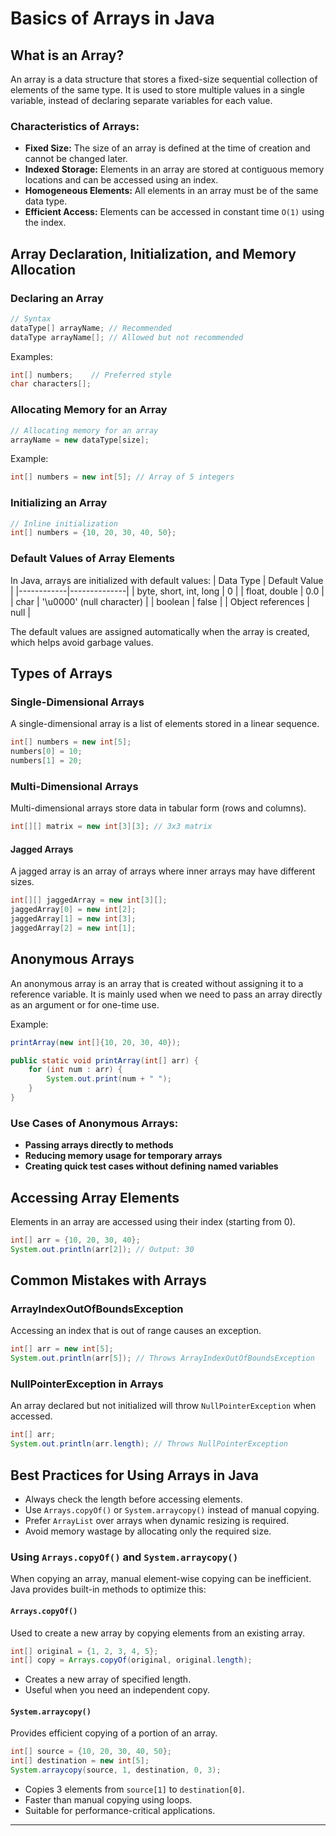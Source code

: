 # Basics of Arrays in Java

## What is an Array?
An array is a data structure that stores a fixed-size sequential collection of elements of the same type. It is used to store multiple values in a single variable, instead of declaring separate variables for each value.

### Characteristics of Arrays:
- **Fixed Size:** The size of an array is defined at the time of creation and cannot be changed later.
- **Indexed Storage:** Elements in an array are stored at contiguous memory locations and can be accessed using an index.
- **Homogeneous Elements:** All elements in an array must be of the same data type.
- **Efficient Access:** Elements can be accessed in constant time `O(1)` using the index.

## Array Declaration, Initialization, and Memory Allocation

### Declaring an Array
```java
// Syntax
dataType[] arrayName; // Recommended
dataType arrayName[]; // Allowed but not recommended
```
Examples:
```java
int[] numbers;    // Preferred style
char characters[];
```

### Allocating Memory for an Array
```java
// Allocating memory for an array
arrayName = new dataType[size];
```
Example:
```java
int[] numbers = new int[5]; // Array of 5 integers
```

### Initializing an Array
```java
// Inline initialization
int[] numbers = {10, 20, 30, 40, 50};
```

### Default Values of Array Elements
In Java, arrays are initialized with default values:
| Data Type  | Default Value |
|------------|--------------|
| byte, short, int, long | 0 |
| float, double | 0.0 |
| char | '\u0000' (null character) |
| boolean | false |
| Object references | null |

The default values are assigned automatically when the array is created, which helps avoid garbage values.

## Types of Arrays

### Single-Dimensional Arrays
A single-dimensional array is a list of elements stored in a linear sequence.
```java
int[] numbers = new int[5];
numbers[0] = 10;
numbers[1] = 20;
```

### Multi-Dimensional Arrays
Multi-dimensional arrays store data in tabular form (rows and columns).
```java
int[][] matrix = new int[3][3]; // 3x3 matrix
```

#### Jagged Arrays
A jagged array is an array of arrays where inner arrays may have different sizes.
```java
int[][] jaggedArray = new int[3][];
jaggedArray[0] = new int[2];
jaggedArray[1] = new int[3];
jaggedArray[2] = new int[1];
```

## Anonymous Arrays
An anonymous array is an array that is created without assigning it to a reference variable. It is mainly used when we need to pass an array directly as an argument or for one-time use.

Example:
```java
printArray(new int[]{10, 20, 30, 40});

public static void printArray(int[] arr) {
    for (int num : arr) {
        System.out.print(num + " ");
    }
}
```
### Use Cases of Anonymous Arrays:
- **Passing arrays directly to methods**
- **Reducing memory usage for temporary arrays**
- **Creating quick test cases without defining named variables**

## Accessing Array Elements
Elements in an array are accessed using their index (starting from 0).
```java
int[] arr = {10, 20, 30, 40};
System.out.println(arr[2]); // Output: 30
```

## Common Mistakes with Arrays

### ArrayIndexOutOfBoundsException
Accessing an index that is out of range causes an exception.
```java
int[] arr = new int[5];
System.out.println(arr[5]); // Throws ArrayIndexOutOfBoundsException
```

### NullPointerException in Arrays
An array declared but not initialized will throw `NullPointerException` when accessed.
```java
int[] arr;
System.out.println(arr.length); // Throws NullPointerException
```

## Best Practices for Using Arrays in Java
- Always check the length before accessing elements.
- Use `Arrays.copyOf()` or `System.arraycopy()` instead of manual copying.
- Prefer `ArrayList` over arrays when dynamic resizing is required.
- Avoid memory wastage by allocating only the required size.

### Using `Arrays.copyOf()` and `System.arraycopy()`
When copying an array, manual element-wise copying can be inefficient. Java provides built-in methods to optimize this:

#### `Arrays.copyOf()`
Used to create a new array by copying elements from an existing array.
```java
int[] original = {1, 2, 3, 4, 5};
int[] copy = Arrays.copyOf(original, original.length);
```
- Creates a new array of specified length.
- Useful when you need an independent copy.

#### `System.arraycopy()`
Provides efficient copying of a portion of an array.
```java
int[] source = {10, 20, 30, 40, 50};
int[] destination = new int[5];
System.arraycopy(source, 1, destination, 0, 3);
```
- Copies 3 elements from `source[1]` to `destination[0]`.
- Faster than manual copying using loops.
- Suitable for performance-critical applications.

---

